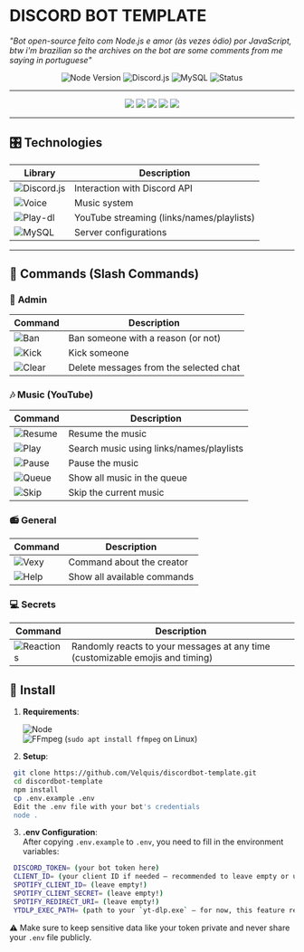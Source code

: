# DISCORD BOT TEMPLATE
*"Bot open-source feito com Node.js e amor (às vezes ódio) por JavaScript, btw i'm brazilian so the archives on the bot are some comments from me saying in portuguese"*  

<div align="center">

![Node Version](https://img.shields.io/badge/Node.js-v22.14.0-68A063?style=flat-square&logo=node.js)
![Discord.js](https://img.shields.io/badge/Discord.js-v14-5865F2?style=flat-square&logo=discord)
![MySQL](https://img.shields.io/badge/MySQL-8.0-4479A1?style=flat-square&logo=mysql)
![Status](https://img.shields.io/badge/Status-Online-00CC00?style=flat-square)

</div>

---

<div align="center">

<img src="https://img.shields.io/badge/-Made_by_Brazilian-009C3B?style=for-the-badge&logo=spotify">
<img src="https://img.shields.io/badge/-Femboy_Developer-FF73FA?style=for-the-badge&logo=tinder">
<img src="https://img.shields.io/badge/-Lazy_but_Effective-FFD700?style=for-the-badge&logo=slack">
<img src="https://img.shields.io/badge/-Coffee_Addict-6F4E37?style=for-the-badge&logo=coffeescript">
<img src="https://img.shields.io/badge/-Developer-333333?style=for-the-badge&logo=github">

</div>

---

## 🎛️ **Technologies**

| Library | Description |
|---------|-------------|
| ![Discord.js](https://img.shields.io/badge/-discord.js@14-FFE4E1?logo=discord) | Interaction with Discord API |
| ![Voice](https://img.shields.io/badge/-@discordjs/voice-FFE4E1?logo=spotify) | Music system |
| ![Play-dl](https://img.shields.io/badge/-play--dl-FFE4E1?logo=youtube&logoColor=black) | YouTube streaming (links/names/playlists) |
| ![MySQL](https://img.shields.io/badge/-MySQL-FFE4E1?logo=mysql&logoColor=black) | Server configurations |

---

## 🎯 **Commands (Slash Commands)**

### 🔧 **Admin**

| Command | Description |
|---------|-------------|
| ![Ban](https://img.shields.io/badge/-ban_@user_[reason]-FFE4E1) | Ban someone with a reason (or not) |
| ![Kick](https://img.shields.io/badge/-kick_@user-FFE4E1) | Kick someone |
| ![Clear](https://img.shields.io/badge/-clear_quantity-FFE4E1) | Delete messages from the selected chat |

### 🎶 **Music (YouTube)**

| Command | Description |
|---------|-------------|
| ![Resume](https://img.shields.io/badge/-resume-FFE4E1) | Resume the music |
| ![Play](https://img.shields.io/badge/-play-FFE4E1) | Search music using links/names/playlists |
| ![Pause](https://img.shields.io/badge/-pause-FFE4E1) | Pause the music |
| ![Queue](https://img.shields.io/badge/-queue-FFE4E1) | Show all music in the queue |
| ![Skip](https://img.shields.io/badge/-skip-FFE4E1) | Skip the current music |

### 📻 **General**

| Command | Description |
|---------|-------------|
| ![Vexy](https://img.shields.io/badge/-vexy-FFE4E1) | Command about the creator |
| ![Help](https://img.shields.io/badge/-help-FFE4E1) | Show all available commands |

### 💻 **Secrets**

| Command | Description |
|---------|-------------|
| ![Reactions](https://img.shields.io/badge/-random_reactions-FFE4E1) | Randomly reacts to your messages at any time (customizable emojis and timing) |

## 📳 **Install**  
1. **Requirements**:

   ![Node](https://img.shields.io/badge/-Node.js_v22+-68A063?logo=node.js&logoColor=white)  
   ![FFmpeg](https://img.shields.io/badge/-FFmpeg-007808?logo=ffmpeg) (`sudo apt install ffmpeg` on Linux)  

2. **Setup**:  
```bash
 git clone https://github.com/Velquis/discordbot-template.git
 cd discordbot-template
 npm install
 cp .env.example .env
 Edit the .env file with your bot's credentials
 node .
```
   
3. **.env Configuration**:  
   After copying `.env.example` to `.env`, you need to fill in the environment variables:
   
```bash
 DISCORD_TOKEN= (your bot token here)
 CLIENT_ID= (your client ID if needed — recommended to leave empty or use your own)
 SPOTIFY_CLIENT_ID= (leave empty!)
 SPOTIFY_CLIENT_SECRET= (leave empty!)
 SPOTIFY_REDIRECT_URI= (leave empty!)
 YTDLP_EXEC_PATH= (path to your `yt-dlp.exe` — for now, this feature requires manual installation of yt-dlp and setting its system path on your machine)
```

   ⚠️ Make sure to keep sensitive data like your token private and never share your `.env` file publicly.

